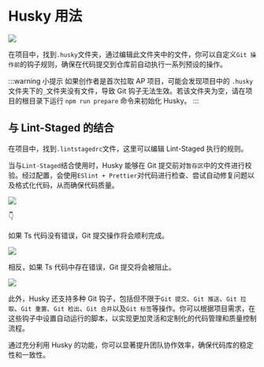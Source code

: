 # Husky 用法

![](/QQ20250115-164245.png)

在项目中，找到`.husky`文件夹，通过编辑此文件夹中的文件，你可以自定义`Git 操作前`的钩子规则，确保在代码提交到仓库前自动执行一系列预设的操作。

:::warning 小提示
如果创作者是首次拉取 AP 项目，可能会发现项目中的 `.husky` 文件夹下的`_`文件夹没有文件，导致 Git 钩子无法生效。若该文件夹为空，请在项目的根目录下运行 `npm run prepare` 命令来初始化 Husky。
:::

## 与 Lint-Staged 的结合

在项目中，找到`.lintstagedrc`文件，这里可以编辑 Lint-Staged 执行的规则。

当与`Lint-Staged`结合使用时，Husky 能够在 Git 提交前对`暂存区`中的文件进行校验。经过配置，会使用`ESlint + Prettier`对代码进行检查、尝试自动修复问题以及格式化代码，从而确保代码质量。

![](/QQ20250115-165106.png)

👇

如果 Ts 代码没有错误，Git 提交操作将会顺利完成。

![](/QQ20250115-164848.png)

相反，如果 Ts 代码中存在错误，Git 提交将会被阻止。

![](/QQ20250115-181214.png)

此外，Husky 还支持多种 Git 钩子，包括但不限于`Git 提交`、`Git 推送`、`Git 拉取`、`Git 重置`、`Git 检出`、`Git 合并`以及`Git 标签`等操作。你可以根据项目需求，在这些钩子中设置自动运行的脚本，以实现更加灵活和定制化的代码管理和质量控制流程。

通过充分利用 Husky 的功能，你可以显著提升团队协作效率，确保代码库的稳定性和一致性。
